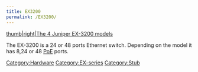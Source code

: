 ```yaml
---
title: EX3200
permalink: /EX3200/
---
```


[thumb|right|The 4 Juniper EX-3200 models](/Image:EX-3200-all.jpg "wikilink")

The EX-3200 is a 24 or 48 ports Ethernet switch. Depending on the model it has 8,24 or 48 [PoE](http://en.wikipedia.org/wiki/Power_over_Ethernet) ports.

[Category:Hardware](/Category:Hardware "wikilink") [Category:EX-series](/Category:EX-series "wikilink") [Category:Stub](/Category:Stub "wikilink")